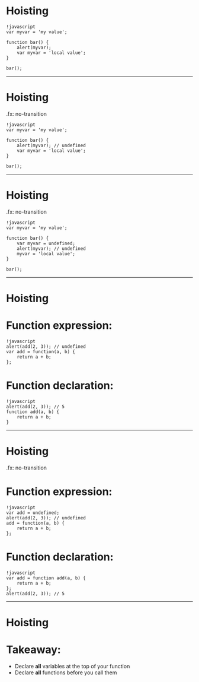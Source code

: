 # Hoisting

	!javascript
	var myvar = 'my value';  

	function bar() {  
	  	alert(myvar);  
	  	var myvar = 'local value';  
	}
	
	bar();
	
---

# Hoisting

.fx: no-transition

	!javascript
	var myvar = 'my value';  

	function bar() {  
	  	alert(myvar); // undefined  
	  	var myvar = 'local value';  
	}
	
	bar();
	
---

# Hoisting

.fx: no-transition

	!javascript
	var myvar = 'my value';  

	function bar() {
		var myvar = undefined;
	  	alert(myvar); // undefined  
	  	myvar = 'local value';  
	}
	
	bar();
	
---

# Hoisting

# Function expression:

	!javascript
	alert(add(2, 3)); // undefined
	var add = function(a, b) {
		return a + b;
	};

# Function declaration:	
	
	!javascript
	alert(add(2, 3)); // 5
	function add(a, b) { 
		return a + b; 
	}
		
---

# Hoisting

.fx: no-transition

# Function expression:

	!javascript
	var add = undefined;
	alert(add(2, 3)); // undefined
	add = function(a, b) { 
		return a + b; 
	};
	
# Function declaration:
	
	!javascript
	var add = function add(a, b) {
		return a + b;
	};
	alert(add(2, 3)); // 5

---

# Hoisting 

# Takeaway:

* Declare **all** variables at the top of your function
* Declare **all** functions before you call them
